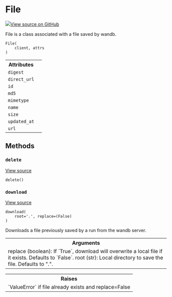# File

<!-- Insert buttons and diff -->


[![](https://www.tensorflow.org/images/GitHub-Mark-32px.png)View source on GitHub](https://www.github.com/wandb/client/tree/bdf4b81e3bd3af7f5cd7caf3a7d7d0244d324138/wandb/apis/public.py#L1605-L1708)




File is a class associated with a file saved by wandb.

<pre><code>File(
    client, attrs
)</code></pre>



<!-- Placeholder for "Used in" -->




<!-- Tabular view -->
<table>
<tr><th>Attributes</th></tr>

<tr>
<td>
<code>digest</code>
</td>
<td>

</td>
</tr><tr>
<td>
<code>direct_url</code>
</td>
<td>

</td>
</tr><tr>
<td>
<code>id</code>
</td>
<td>

</td>
</tr><tr>
<td>
<code>md5</code>
</td>
<td>

</td>
</tr><tr>
<td>
<code>mimetype</code>
</td>
<td>

</td>
</tr><tr>
<td>
<code>name</code>
</td>
<td>

</td>
</tr><tr>
<td>
<code>size</code>
</td>
<td>

</td>
</tr><tr>
<td>
<code>updated_at</code>
</td>
<td>

</td>
</tr><tr>
<td>
<code>url</code>
</td>
<td>

</td>
</tr>
</table>



## Methods

<h3 id="delete"><code>delete</code></h3>

<a target="_blank" href="https://www.github.com/wandb/client/tree/bdf4b81e3bd3af7f5cd7caf3a7d7d0244d324138/wandb/apis/public.py#L1688-L1701">View source</a>

<pre><code>delete()</code></pre>




<h3 id="download"><code>download</code></h3>

<a target="_blank" href="https://www.github.com/wandb/client/tree/bdf4b81e3bd3af7f5cd7caf3a7d7d0244d324138/wandb/apis/public.py#L1665-L1686">View source</a>

<pre><code>download(
    root=&#x27;.&#x27;, replace=(False)
)</code></pre>

Downloads a file previously saved by a run from the wandb server.


<!-- Tabular view -->
<table>
<tr><th>Arguments</th></tr>
<tr>
<td>
replace (boolean): If `True`, download will overwrite a local file
if it exists. Defaults to `False`.
root (str): Local directory to save the file.  Defaults to ".".
</td>
</tr>

</table>



<!-- Tabular view -->
<table>
<tr><th>Raises</th></tr>
<tr>
<td>
`ValueError` if file already exists and replace=False
</td>
</tr>

</table>





